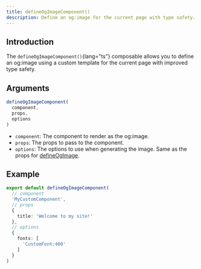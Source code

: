 ```yaml
---
title: defineOgImageComponent()
description: Define an og:image for the current page with type safety.
---
```


## Introduction

The `defineOgImageComponent()`{lang="ts"} composable allows you to define an og:image using a custom template for the current page
with improved type safety.

## Arguments

```ts
defineOgImageComponent(
  component,
  props,
  options
)
```

- `component`: The component to render as the og:image.
- `props`: The props to pass to the component.
- `options`: The options to use when generating the image. Same as the props for [defineOgImage](/docs/og-image/api/define-og-image).

## Example

```ts
export default defineOgImageComponent(
  // component
  'MyCustomComponent',
  // props
  {
    title: 'Welcome to my site!'
  },
  // options
  {
    fonts: [
      'CustomFont:400'
    ]
  }
)
```
